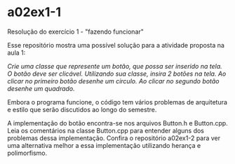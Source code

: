 # a02ex1-1
Resolução do exercício 1 - "fazendo funcionar"

Esse repositório mostra uma possível solução para a atividade proposta na aula 1:

_Crie uma classe que represente um botão, que possa ser inserido na tela. O botão deve ser clicável. Utilizando sua classe, insira 2 botões na tela. Ao clicar no primeiro botão  desenhe um circulo. Ao clicar no segundo botão desenhe um quadrado._

Embora o programa funcione, o código tem vários problemas de arquitetura e estilo que serão discutidos ao longo do semestre.

A implementação do botão encontra-se nos arquivos Button.h e Button.cpp. Leia os comentários na classe Button.cpp para entender alguns dos problemas dessa implementação. Confira o repositório a02ex1-2 para ver uma alternativa melhor a essa implementação utilizando herança e polimorfismo.
